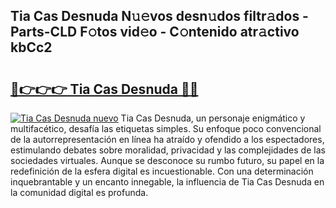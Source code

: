 ## Tia Cas Desnuda N𝚞𝚎vos desn𝚞dos filtr𝚊dos - Parts-CLD F𝚘tos vid𝚎o - C𝚘ntenido atr𝚊ctivo kbCc2

# <h2><a href="http://mb5tae.tromn.icu/?c=Tia+Cas+Desnuda">🔗👉👉👉 Tia Cas Desnuda 🔗🔗</a></h2>

[![Tia Cas Desnuda nuevo](https://i.imgur.com/pEAQMta.gif)](http://mb5tae.tromn.icu/?c=Tia+Cas+Desnuda)
Tia Cas Desnuda, un personaje enigmático y multifacético, desafía las etiquetas simples. Su enfoque poco convencional de la autorrepresentación en línea ha atraído y ofendido a los espectadores, estimulando debates sobre moralidad, privacidad y las complejidades de las sociedades virtuales. Aunque se desconoce su rumbo futuro, su papel en la redefinición de la esfera digital es incuestionable. Con una determinación inquebrantable y un encanto innegable, la influencia de Tia Cas Desnuda en la comunidad digital es profunda.
